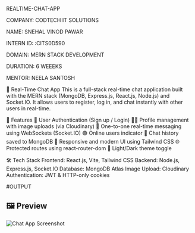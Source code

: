REALTIME-CHAT-APP

COMPANY: CODTECH IT SOLUTIONS

NAME: SNEHAL VINOD PAWAR

INTERN ID: :CITS0D590

DOMAIN: MERN STACK DEVELOPMENT

DURATION: 6 WEEEKS

MENTOR: NEELA SANTOSH

💬 Real-Time Chat App
This is a full-stack real-time chat application built with the MERN stack (MongoDB, Express.js, React.js, Node.js) and Socket.IO. It allows users to register, log in, and chat instantly with other users in real-time.

🚀 Features
🔐 User Authentication (Sign up / Login)
🧑‍💼 Profile management with image uploads (via Cloudinary)
💬 One-to-one real-time messaging using WebSockets (Socket.IO)
🟢 Online users indicator
📁 Chat history saved to MongoDB
🎨 Responsive and modern UI using Tailwind CSS
🌐 Protected routes using react-router-dom
🌙 Light/Dark theme toggle

🛠️ Tech Stack
Frontend: React.js, Vite, Tailwind CSS
Backend: Node.js, Express.js, Socket.IO
Database: MongoDB Atlas
Image Upload: Cloudinary
Authentication: JWT & HTTP-only cookies

#OUTPUT
## 🖼️ Preview

![Chat App Screenshot](./dist/chat-preview.png)

